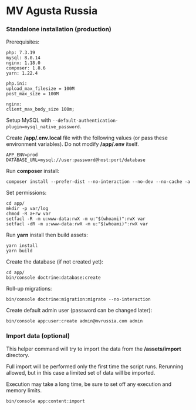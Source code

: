 # MV Agusta Russia

### Standalone installation (production)

Prerequisites:
```
php: 7.3.19
mysql: 8.0.14
nginx: 1.18.0
composer: 1.8.6
yarn: 1.22.4

php.ini:
upload_max_filesize = 100M
post_max_size = 100M

nginx:
client_max_body_size 100m;
```

Setup MySQL with `--default-authentication-plugin=mysql_native_password`.

Create **/app/.env.local** file with the following values (or pass these environment variables). Do not modify **/app/.env** itself. 
```
APP_ENV=prod
DATABASE_URL=mysql://user:password@host:port/database
```
Run **composer** install:
```
composer install --prefer-dist --no-interaction --no-dev --no-cache -a
```
  
Set permissions:
```
cd app/
mkdir -p var/log
chmod -R a+rw var
setfacl -R -m u:www-data:rwX -m u:"$(whoami)":rwX var
setfacl -dR -m u:www-data:rwX -m u:"$(whoami)":rwX var
```

Run **yarn** install then build assets:
```
yarn install
yarn build
```

Create the database (if not created yet):
```
cd app/
bin/console doctrine:database:create
```

Roll-up migrations:
```
bin/console doctrine:migration:migrate --no-interaction
```

Create default admin user (password can be changed later):
```
bin/console app:user:create admin@mvrussia.com admin
```

### Import data (optional)

This helper command will try to import the data from the **/assets/import** directory.

Full import will be performed only the first time the script runs.
Rerunning allowed, but in this case a limited set of data will be imported.

Execution may take a long time, be sure to set off any execution and memory limits.
```
bin/console app:content:import
```
